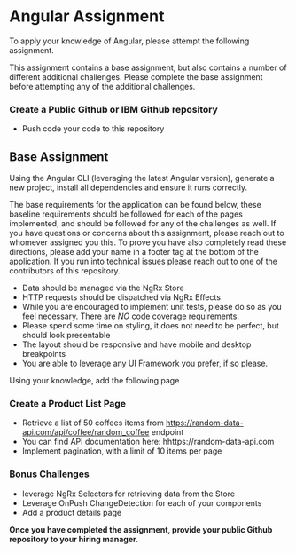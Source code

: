 # Angular Assignment

To apply your knowledge of Angular, please attempt the following assignment. 

This assignment contains a base assignment, but also contains a number of different additional challenges. Please complete the base assignment before attempting any of the additional challenges.

### Create a Public Github or IBM Github repository
- Push code your code to this repository 

## Base Assignment

Using the Angular CLI (leveraging the latest Angular version), generate a new project, install all dependencies and ensure it runs correctly.

The base requirements for the application can be found below, these baseline requirements should be followed for each of the pages implemented, and should be followed for any of the challenges as well. If you have questions or concerns about this assignment, please reach out to whomever assigned you this. To prove you have also completely read these directions, please add your name in a footer tag at the bottom of the application. If you run into technical issues please reach out to one of the contributors of this repository.

- Data should be managed via the NgRx Store
- HTTP requests should be dispatched via NgRx Effects
- While you are encouraged to implement unit tests, please do so as you feel necessary. There are _NO_ code coverage requirements. 
- Please spend some time on styling, it does not need to be perfect, but should look presentable
- The layout should be responsive and have mobile and desktop breakpoints
- You are able to leverage any UI Framework you prefer, if so please.

Using your knowledge, add the following page

### Create a Product List Page
 - Retrieve a list of 50 coffees items from https://random-data-api.com/api/coffee/random_coffee endpoint
 - You can find API documentation here: hhttps://random-data-api.com
 - Implement pagination, with a limit of 10 items per page

### Bonus Challenges
- leverage NgRx Selectors for retrieving data from the Store
- Leverage OnPush ChangeDetection for each of your components
- Add a product details page



**Once you have completed the assignment, provide your public Github repository to your hiring manager.**